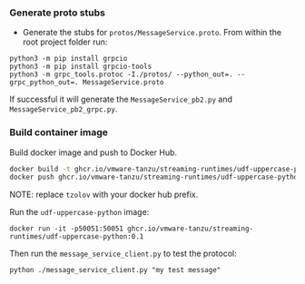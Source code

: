 
### Generate proto stubs

* Generate the stubs for `protos/MessageService.proto`. From within the root project folder run:

```shell
python3 -m pip install grpcio
python3 -m pip install grpcio-tools
python3 -m grpc_tools.protoc -I./protos/ --python_out=. --grpc_python_out=. MessageService.proto
```

If successful it will generate the `MessageService_pb2.py` and `MessageService_pb2_grpc.py`. 

### Build container image

Build docker image and push to Docker Hub.
```bash
docker build -t ghcr.io/vmware-tanzu/streaming-runtimes/udf-uppercase-python:0.1 .
docker push ghcr.io/vmware-tanzu/streaming-runtimes/udf-uppercase-python:0.1
```
NOTE: replace `tzolov` with your docker hub prefix.

Run the `udf-uppercase-python` image:
```
docker run -it -p50051:50051 ghcr.io/vmware-tanzu/streaming-runtimes/udf-uppercase-python:0.1
```

Then run the `message_service_client.py` to test the protocol:

```
python ./message_service_client.py "my test message"
```
